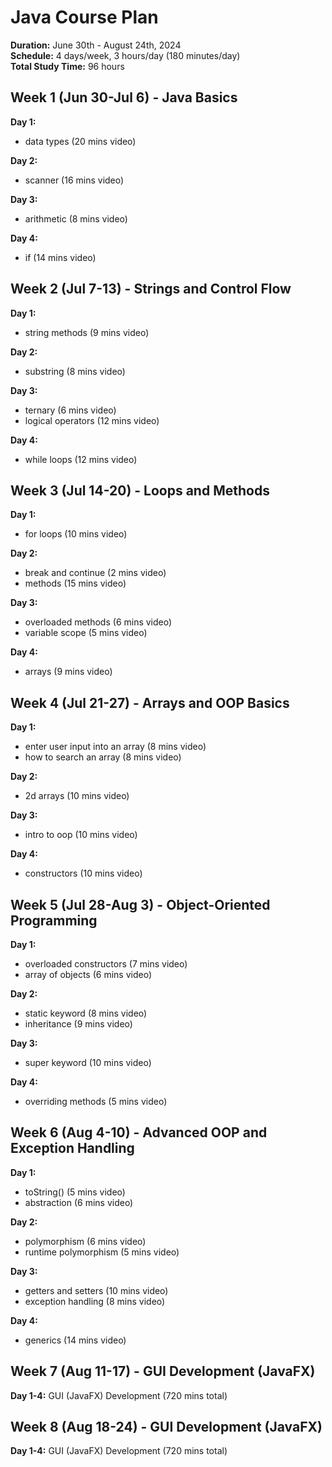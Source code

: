 # Java Course Plan
**Duration:** June 30th - August 24th, 2024  
**Schedule:** 4 days/week, 3 hours/day (180 minutes/day)  
**Total Study Time:** 96 hours

## Week 1 (Jun 30-Jul 6) - Java Basics
**Day 1:**
- data types (20 mins video)

**Day 2:**
- scanner (16 mins video)

**Day 3:**
- arithmetic (8 mins video)

**Day 4:**
- if (14 mins video)

## Week 2 (Jul 7-13) - Strings and Control Flow
**Day 1:**
- string methods (9 mins video)

**Day 2:**
- substring (8 mins video)

**Day 3:**
- ternary (6 mins video)
- logical operators (12 mins video)

**Day 4:**
- while loops (12 mins video)

## Week 3 (Jul 14-20) - Loops and Methods
**Day 1:**
- for loops (10 mins video)

**Day 2:**
- break and continue (2 mins video)
- methods (15 mins video)

**Day 3:**
- overloaded methods (6 mins video)
- variable scope (5 mins video)

**Day 4:**
- arrays (9 mins video)

## Week 4 (Jul 21-27) - Arrays and OOP Basics
**Day 1:**
- enter user input into an array (8 mins video)
- how to search an array (8 mins video)

**Day 2:**
- 2d arrays (10 mins video)

**Day 3:**
- intro to oop (10 mins video)

**Day 4:**
- constructors (10 mins video)

## Week 5 (Jul 28-Aug 3) - Object-Oriented Programming
**Day 1:**
- overloaded constructors (7 mins video)
- array of objects (6 mins video)

**Day 2:**
- static keyword (8 mins video)
- inheritance (9 mins video)

**Day 3:**
- super keyword (10 mins video)

**Day 4:**
- overriding methods (5 mins video)

## Week 6 (Aug 4-10) - Advanced OOP and Exception Handling
**Day 1:**
- toString() (5 mins video)
- abstraction (6 mins video)

**Day 2:**
- polymorphism (6 mins video)
- runtime polymorphism (5 mins video)

**Day 3:**
- getters and setters (10 mins video)
- exception handling (8 mins video)

**Day 4:**
- generics (14 mins video)

## Week 7 (Aug 11-17) - GUI Development (JavaFX)
**Day 1-4:** GUI (JavaFX) Development (720 mins total)

## Week 8 (Aug 18-24) - GUI Development (JavaFX) 
**Day 1-4:** GUI (JavaFX) Development (720 mins total) 